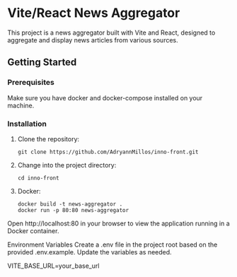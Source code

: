 # Vite/React News Aggregator

This project is a news aggregator built with Vite and React, designed to aggregate and display news articles from various sources.

## Getting Started

### Prerequisites
Make sure you have docker and docker-compose installed on your machine.

### Installation

1. Clone the repository:

    ```
    git clone https://github.com/AdryannMillos/inno-front.git
    ```

2. Change into the project directory:

    ```
    cd inno-front
    ```

3. Docker:

    ```
   docker build -t news-aggregator .
   docker run -p 80:80 news-aggregator
    ```

Open http://localhost:80 in your browser to view the application running in a Docker container.

Environment Variables
Create a .env file in the project root based on the provided .env.example. Update the variables as needed.

VITE_BASE_URL=your_base_url
